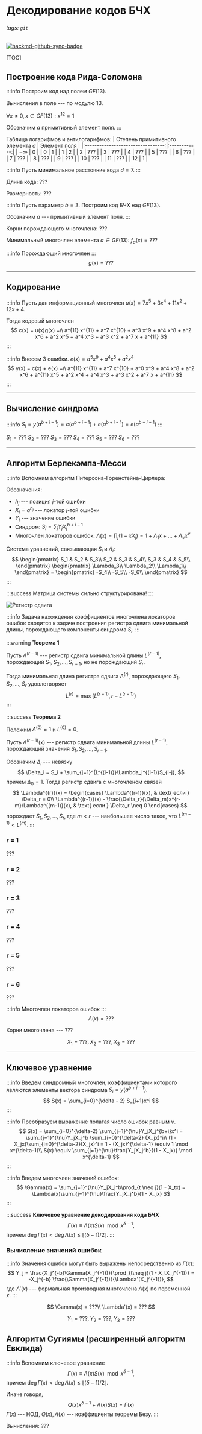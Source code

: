 # Декодирование кодов БЧХ
###### tags: `git`

[![hackmd-github-sync-badge](https://hackmd.io/W8KIo-z2QX-abC950DT4BA/badge)](https://hackmd.io/W8KIo-z2QX-abC950DT4BA)

[TOC]

## Построение кода Рида-Соломона
:::info
Построим код над полем $GF(13)$.

Вычисления в поле --- по модулю 13.

$\forall x \neq 0, x \in GF(13) : x^{12} = 1$

Обозначим $a$ примитивный элемент поля.
:::

Таблица логарифмов и антилогарифмов:
| Степень примитивного элемента $a$ | Элемент поля |
|:---------------------------------:|:------------:|
|             $-\infty$             |      0       |
|                 0                 |      1       |
|                 1                 |      2       |
|                 2                 |     ???      |
|                 3                 |     ???      |
|                 4                 |     ???      |
|                 5                 |     ???      |
|                 6                 |     ???      |
|                 7                 |     ???      |
|                 8                 |     ???      |
|                 9                 |     ???      |
|                10                 |     ???      |
|                11                 |     ???      |
|                12                 |      1       |

:::info
Пусть минимальное расстояние кода $d = 7$.
:::

Длина кода: ???

Размерность: ???

:::info
Пусть параметр $b = 3$. Построим код БЧХ над $GF(13)$.

Обозначим $a$ --- примитивный элемент поля.
:::

Корни порождающего многочлена: ???

Минимальный многочлен элемента $a \in GF(13)$: $f_a(x) = ???$

:::info
Порождающий многочлен 
:::
$$
g(x) = ???
$$

---
## Кодирование

:::info
Пусть дан информационный многочлен
$u(x) = 7x^5 + 3x^4 + 11x^2 + 12x + 4$.

Тогда кодовый многочлен 
$$
c(x) = u(x)g(x) =\\ 
a^{11} x^{11} + a^7 x^{10} + a^3 x^9 + a^4 x^8 + a^2 x^6 + a^2 x^5 + a^4 x^3 + a^3 x^2 + a^7 x + a^{11}
$$
:::

:::info
Внесем 3 ошибки.
$e(x) = a^5 x^9 + a^4 x^5 + a^2 x^4$
$$
y(x) = c(x) + e(x) =\\
a^{11} x^{11} + a^7 x^{10} + a^0 x^9 + a^4 x^8 + a^2 x^6 + a^{11} x^5 + a^2 x^4 + a^4 x^3 + a^3 x^2 + a^7 x + a^{11}
$$
:::

---
## Вычисление синдрома

:::info
$S_i = y(a^{b+i-1}) = c(a^{b+i-1}) + e(a^{b+i-1}) = e(a^{b+i-1})$
:::

$S_1 = ???$
$S_2 = ???$
$S_3 = ???$
$S_4 = ???$
$S_5 = ???$
$S_6 = ???$

---
## Алгоритм Берлекэмпа-Месси

:::info
Вспомним алгоритм Питерсона-Горенстейна-Цирлера:

Обозначения:
- $h_j$ --- позиция $j$-той ошибки
- $X_j = a^{h_j}$ --- локатор $j$-той ошибки
- $Y_j$ --- значение ошибки
- Синдром:
$S_i = \sum_j Y_jX_j^{b + i - 1}$
- Многочлен локаторов ошибок:
$\Lambda(x) = \prod_j (1 - xX_j) = 1 + \Lambda_1x + \dots + \Lambda_{\nu}x^{\nu}$

Система уравнений, связывающая $S_i$ и $\Lambda_i$:
$$
\begin{pmatrix}
S_1 & S_2 & S_3\\
S_2 & S_3 & S_4\\
S_3 & S_4 & S_5\\
\end{pmatrix} \begin{pmatrix}
\Lambda_3\\
\Lambda_2\\
\Lambda_1\\
\end{pmatrix} = \begin{pmatrix}
-S_4\\
-S_5\\
-S_6\\
\end{pmatrix}
$$
:::

:::success
Матрица системы сильно структурирована!
:::

![Регистр сдвига](https://raw.githubusercontent.com/nyakuba/hackmd/main/resources/BCH_decoding/shift_register.png)

:::info
Задача нахождения коэффициентов многочлена локаторов ошибок сводится к задаче построения регистра сдвига минимальной длины, порождающего компоненты синдрома $S_i$.
:::

:::warning
**Теорема 1**
      
Пусть $\Lambda^{(r-1)}$ --- регистр сдвига минимальной длины $L^{(r-1)}$, порождающий $S_1, S_2, \dots, S_{r-1}$, но не порождающий $S_r$.

Тогда минимальная длина регистра сдвига $\Lambda^{(r)}$, порождающего $S_1, S_2, \dots, S_r$ удовлетворяет
$$
L^{(r)} = \max\{L^{(r-1)}, r - L^{(r-1)}\}
$$
:::

:::success
**Теорема 2**

Положим $\Lambda^{(0)} = 1$ и $L^{(0)} = 0$. 

Пусть $\Lambda^{(r-1)}(x)$ --- регистр сдвига минимальной длины $L^{(r-1)}$, порождающий значения $S_1, S_2, \dots, S_{r-1}$. 

Обозначим $\Delta_i$ --- невязку
$$
\Delta_i = S_i + \sum_{j=1}^{L^{(i-1)}}\Lambda_j^{(i-1)}S_{i-j},
$$
причем $\Delta_0 = 1$.
Тогда регистр сдвига с многочленом связей
$$
\Lambda^{(r)}(x) = \begin{cases}
  \Lambda^{(r-1)}(x), & \text{ если } \Delta_r = 0\\
  \Lambda^{(r-1)}(x) - \frac{\Delta_r}{\Delta_m}x^{r-m}\Lambda^{(m-1)}(x), & \text{ если } \Delta_r \neq 0
\end{cases}
$$
порождает $S_1, S_2, \dots, S_r$, где $m < r$ --- наибольшее число такое, что $L^{(m-1)} < L^{(m)}$.
:::

### r = 1
???

### r = 2
???

### r = 3
???

### r = 4
???

### r = 5
???

### r = 6
???

:::info
Многочлен локаторов ошибок
:::
$$
\Lambda(x) = ???
$$

Корни многочлена --- $???$

$$
X_1 = ???, X_2 = ???, X_3 = ???
$$

---
## Ключевое уравнение

:::info
Введем синдромный многочлен, коэффициентами которого являются элементы вектора синдрома $S_i = y(a^{b+i-1})$.
$$
S(x) = \sum_{i=0}^{\delta - 2} S_{i+1}x^i
$$
:::

:::info
Преобразуем выражение полагая число ошибок равным $\nu$.
$$
S(x) = \sum_{i=0}^{\delta-2} \sum_{j=1}^{\nu}Y_jX_j^{b+i}x^i = \sum_{j=1}^{\nu}Y_jX_j^b \sum_{i=0}^{\delta-2} (X_jx)^i\\
(1 - X_jx)\sum_{i=0}^{\delta-2}(X_jx)^i = 1 - (X_jx)^{\delta-1} \equiv 1 \mod x^{\delta-1}\\
S(x) \equiv \sum_{j=1}^{\nu}\frac{Y_jX_j^b}{(1 - X_jx)} \mod x^{\delta-1}
$$
:::

:::info
Введем многочлен значений ошибок:
$$
\Gamma(x) = \sum_{j=1}^{\nu}Y_jX_j^b\prod_{t \neq j}(1 - X_tx) = \Lambda(x)\sum_{j=1}^{\nu}\frac{Y_jX_j^b}{1 - X_jx}
$$
:::

:::success
**Ключевое уравнение декодирования кода БЧХ**
$$
\Gamma(x) \equiv \Lambda(x)S(x) \mod x^{\delta-1},
$$
причем $\deg\Gamma(x) < \deg\Lambda(x) \leq \lfloor (\delta - 1) / 2 \rfloor$.
:::

### Вычисление значений ошибок
:::info
Значения ошибок могут быть выражены непосредственно из $\Gamma(x)$:
$$
Y_j = \frac{X_j^{-b}\Gamma(X_j^{-1})}{\prod_{t\neq j}(1 - X_tX_j^{-1})} = -X_j^{-b} \frac{\Gamma(X_j^{-1})}{\Lambda'(X_j^{-1})},
$$
где $\Lambda'(x)$ --- формальная производная многочлена $\Lambda(x)$ по переменной $x$.
:::

$$
\Gamma(x) = ???\\
\Lambda'(x) = ???
$$

$$
Y_1 = ???, Y_2 = ???, Y_3 = ???
$$

## Алгоритм Сугиямы (расширенный алгоритм Евклида)
:::info
Вспомним ключевое уравнение
$$
\Gamma(x) \equiv \Lambda(x)S(x) \mod x^{\delta-1},
$$
причем $\deg\Gamma(x) < \deg\Lambda(x) \leq \lfloor (\delta - 1) / 2 \rfloor$.

Иначе говоря,
$$
Q(x)x^{\delta-1} + \Lambda(x)S(x) = \Gamma(x)
$$
$\Gamma(x)$ --- НОД, $Q(x), \Lambda(x)$ --- коэффициенты теоремы Безу.
:::

Вычисления: ???